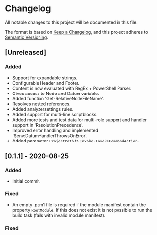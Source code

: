 # Changelog

All notable changes to this project will be documented in this file.

The format is based on [Keep a Changelog](https://keepachangelog.com/en/1.0.0/),
and this project adheres to [Semantic Versioning](https://semver.org/spec/v2.0.0.html).

## [Unreleased]

### Added

- Support for expandable strings.
- Configurable Header and Footer.
- Content is now evaluated with RegEx + PowerShell Parser.
- Gives access to Node and Datum variable.
- Added function 'Get-RelativeNodeFileName'.
- Resolves nested references.
- Added analyzersettings rules.
- Added support for multi-line scriptblocks.
- Added more tests and test data for multi-role support and handler support in 'ResolutionPrecedence'.
- Improved error handling and implemented '$env:DatumHandlerThrowsOnError'.
- Added parameter `ProjectPath` to `Invoke-InvokeCommandAction`.

## [0.1.1] - 2020-08-25

### Added

- Initial commit.

### Fixed

- An empty .psm1 file is required if the module manifest contain the
  property `RootModule`. If this does not exist it is not possible to
  run the build task (fails with invalid module manifest).

### Fixed
